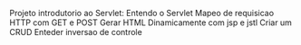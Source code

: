 Projeto introdutorio ao Servlet:
Entendo o Servlet
Mapeo de requisicao HTTP com GET e POST
Gerar HTML Dinamicamente com jsp e jstl
Criar um CRUD
Enteder inversao de controle
